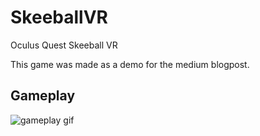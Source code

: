 # SkeeballVR
Oculus Quest Skeeball VR

This game was made as a demo for the medium blogpost.

## Gameplay

![gameplay gif](/Resources/gameplay.gif)
